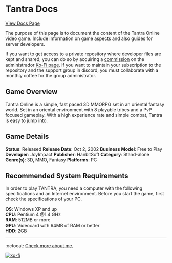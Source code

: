 # Tantra Docs

[View Docs Page](https://fernandocalmet.github.io/tantra)

The purpose of this page is to document the content of the Tantra Online video game. Include information on game aspects and also guides for server developers.

If you want to get access to a private repository where developer files are kept and shared, you can do so by acquiring a [commission](https://ko-fi.com/fernandocalmet/commissions) on the administrador [Ko-Fi page](https://ko-fi.com/fernandocalmet). If you want to maintain your subscription to the repository and the support group in discord, you must collaborate with a monthly coffee for the group administrator.

## Game Overview

Tantra Online is a simple, fast paced 3D MMORPG set in an oriental fantasy world. Set in an oriental environment with 8 playable tribes and a PvP focused gameplay. With a high experience rate and simple combat, Tantra is easy to jump into.

## Game Details

**Status**: Released
**Release Date**: Oct 2, 2002
**Business Model**: Free to Play
**Developer**: JoyImpact
**Publisher**: HanbitSoft
**Category**: Stand-alone
**Genre(s)**: 3D, MMO, Fantasy
**Platforms**: PC

## Recommended System Requirements

In order to play TANTRA, you need a computer with the following specifications and an Internet environment.  Before you start the game, first check the specifications of your PC.

**OS**: Windows XP and up  
**CPU**: Pentium 4 @1.4 GHz  
**RAM**: 512MB or more  
**GPU**: Videocard with 64MB of RAM or better  
**HDD**: 2GB  

---
:octocat: [Check more about me.](https://github.com/FernandoCalmet)

[![ko-fi](https://www.ko-fi.com/img/githubbutton_sm.svg)](https://ko-fi.com/T6T41JKMI)
